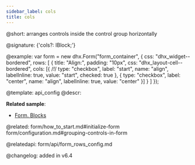 ```yaml
---
sidebar_label: cols
title: cols
---          
```


@short: arranges controls inside the control group horizontally

@signature: {'cols?: IBlock;'}

@example: 
var form = new dhx.Form("form_container", {
	css: "dhx_widget--bordered",
    rows: [
    	{
            title: "Align:",
            padding: "10px",
            css: "dhx_layout-cell--bordered",
            cols: [{ /*!*/
                type: "checkbox",
                label: "start",
                name: "align",
                labelInline: true,
                value: "start",
                checked: true
            },
            {
                type: "checkbox",
                label: "center",
                name: "align",
                labelInline: true,
                value: "center"
            }]
        }
    ]
});

@template:	api_config
@descr: 

**Related sample**:
- [Form. Blocks](https://snippet.dhtmlx.com/1pzybtja)

@related: form/how_to_start.md#initialize-form
form/configuration.md#grouping-controls-in-form

@relatedapi: form/api/form_rows_config.md

@changelog: added in v6.4
